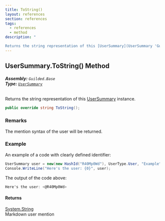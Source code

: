 ```yaml
---
title: ToString()
layout: references
section: references
tags:
  - references
  - method
description: "

Returns the string representation of this [UserSummary](UserSummary 'Guilded.Base.Users.UserSummary') instance."
---
```


## UserSummary.ToString() Method
###### **Assembly:** `Guilded.Base`<br/>**Type:** [`UserSummary`](UserSummary 'Guilded.Base.Users.UserSummary')

Returns the string representation of this [UserSummary](UserSummary 'Guilded.Base.Users.UserSummary') instance.

```csharp
public override string ToString();
```

### Remarks
  
The mention syntax of the user will be returned.

### Example
  
An example of a code with clearly defined identifier:  
  
```csharp  
UserSummary user = new(new HashId("R40Mp0Wd"), UserType.User, "Example");  
Console.WriteLine("Here's the user: {0}", user);  
```  
  
The output of the code above:  
  
```csharp  
Here's the user: <@R40Mp0Wd>  
```

#### Returns
[System.String](https://docs.microsoft.com/en-us/dotnet/api/System.String 'System.String')  
Markdown user mention